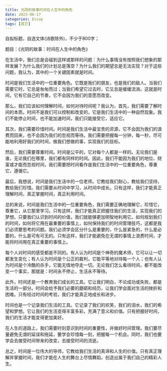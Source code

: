 ```yaml
---
title: 光阴的故事时间在人生中的角色
date: 2023-06-17
categories: Essay
tags: [其它]
---
```


自拟标题，自选文体(诗歌除外)，不少于800字；

题目：《光阴的故事：时间在人生中的角色》

在生活中，我们总是会碰到这样或那样的问题：为什么事情没有按照我们想象的那样发展？为什么我们的计划总是落空？为什么我们的期望总是无法实现？对于这些问题，我认为，其中的一个关键因素就是时间。

时间是我们生活中的一位重要角色。它既是我们的朋友，也是我们的敌人。当我们需要它时，它总是匆匆而过；当我们希望它过去时，它又总是缓缓流淌。这就是时间，它有它自己的节奏，它不会因为我们的意愿而改变。

那么，我们应该如何理解时间，如何对待时间呢？我认为，首先，我们需要了解时间的本质。时间不是我们可以控制和改变的，它是我们生活中的一种自然现象。我们不能停止时间，也不能加速时间，我们只能接受它，适应它。

其次，我们需要珍惜时间。时间是我们生活中最宝贵的资源，它不会因为我们的浪费而回来，也不会因为我们的忽视而等待。我们需要把握每一分钟，每一秒，尽可能地利用好我们的时间，做我们想做的事，实现我们的目标。

然后，我们需要尊重时间。时间是公平的，它对每个人都是一样的。无论我们是谁，无论我们在哪里，我们都有同样的时间。因此，我们不能因为我们的地位、财富或才能而忽视时间，我们需要把时间看作是我们生活中的一位重要角色，尊重它，遵循它。

最后，我想说，时间是我们生活中的一位老师。它教给我们耐心，教给我们坚持，教给我们珍惜。我们需要从时间中学习，从时间中成长。只有这样，我们才能真正理解时间，真正掌握时间，真正利用时间。

总的来说，时间是我们生活中的一位重要角色，我们需要正确地理解它，珍惜它，尊重它，从它那里学习。只有这样，我们才能真正把握住我们的生活，实现我们的梦想。只要我们认识到时间的价值，我们就能够更加明智地利用它。如何规划我们的时间，如何将它用在最重要的事情上，如何保持我们的时间管理技巧，这都是我们必须要思考的问题。我们必须学会区分什么是重要的，什么是紧急的，什么是必要的，什么是可有可无的。只有这样，我们才能避免在无谓的事情上浪费时间，才能将时间用在真正重要的事情上。

每个人对时间的感受都是不同的。有人认为时间是个神奇的魔术师，它可以让一切都发生变化；有人认为时间是个公正的裁判，它能平等地对待每一个人；也有人认为时间是个冷酷的杀手，它能无情地夺走一切。无论我们怎么看待时间，都不能改变一个事实，那就是：时间永不停止，生活永不等待。

此外，时间还是一个教育我们成长的工具。它让我们明白，不论成功或失败，都是生活的一部分。时间会给予我们必要的磨砺和经历，让我们学会面对生活的挫折和困难。只有经过时间的考验，我们才能真正地成长和进步。

时间也是一个记录我们生活的工具。它记录了我们的欢笑，我们的泪水，我们的希望和梦想。它让我们的生活变得丰富多彩，充满了意义和价值。只有把握好时间，我们的生活才能变得更加美好。

在人生的道路上，我们需要时刻意识到时间的重要性，并做好时间管理。我们要尽量避免无谓的延误和拖延，要学会珍惜每一刻，把握每一个机会。同时，我们也要学会去接受时间带来的改变，去接受时间的流逝。

总之，时间是一位伟大的导师，它教给我们生活的真谛和人生的价值。只有真正理解并掌握时间，我们才能在人生的舞台上尽情舞蹈，创造出属于我们自己的精彩人生。